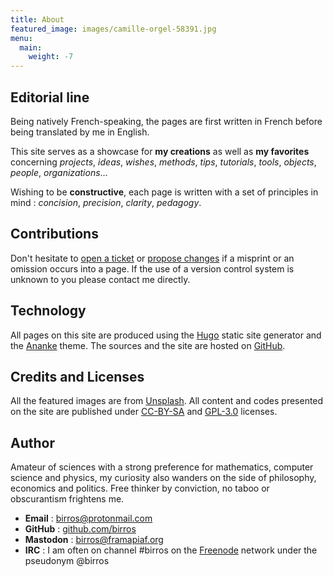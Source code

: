 ```yaml
---
title: About
featured_image: images/camille-orgel-58391.jpg
menu:
  main:
    weight: -7
---
```


## Editorial line

Being natively French-speaking, the pages are first written in French before
being translated by me in English.

This site serves as a showcase for **my creations** as well as **my favorites**
concerning *projects*, *ideas*, *wishes*, *methods*, *tips*, *tutorials*,
*tools*, *objects*, *people*, *organizations*...

Wishing to be **constructive**, each page is written with a set of principles in
mind : *concision*, *precision*, *clarity*, *pedagogy*.

## Contributions

Don't hesitate to [open a ticket] or [propose changes] if a misprint or an
omission occurs into a page. If the use of a version control system is unknown
to you please contact me directly.

## Technology

All pages on this site are produced using the [Hugo] static site generator and
the [Ananke] theme. The sources and the site are hosted on [GitHub].

## Credits and Licenses

All the featured images are from [Unsplash]. All content and codes presented on
the site are published under [CC-BY-SA] and [GPL-3.0] licenses.

## Author

Amateur of sciences with a strong preference for mathematics, computer science
and physics, my curiosity also wanders on the side of philosophy, economics
and politics. Free thinker by conviction, no taboo or obscurantism frightens me.

- **Email** : [birros@protonmail.com]
- **GitHub** : [github.com/birros]
- **Mastodon** : [birros@framapiaf.org]
- **IRC** : I am often on channel #birros on the [Freenode] network under the
pseudonym @birros

<!-- External links and references -->

[open a ticket]: foo
[propose changes]: foo
[Hugo]: https://gohugo.io/
[Ananke]: https://github.com/budparr/gohugo-theme-ananke
[GitHub]: https://github.com/
[GPL-3.0]: https://www.gnu.org/licenses/gpl-3.0.html
[CC-BY-SA]: https://creativecommons.org/licenses/by-sa/4.0/
[Unsplash]: https://unsplash.com/
[birros@protonmail.com]: mailto:birros@protonmail.com
[github.com/birros]: https://github.com/birros
[Freenode]: https://freenode.net/
[birros@framapiaf.org]: https://framapiaf.org/@birros
